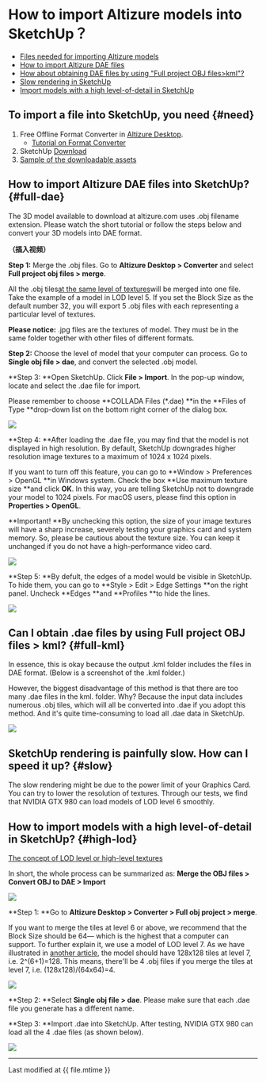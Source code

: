 # How to import Altizure models into SketchUp？

* [Files needed for importing Altizure models](#need)
* [How to import Altizure DAE files](#full-dae)
* [How about obtaining DAE files by using "Full project OBJ files&gt;kml"?](#full-kml)
* [Slow rendering in SketchUp](#slow)
* [Import models with a high level-of-detail in SketchUp](#high-lod)

## To import a file into SketchUp, you need {#need}

1. Free Offline Format Converter in [Altizure Desktop](https://www.altizure.com/desktop). 
   * [Tutorial on Format Converter](https://kitty_ji.gitbooks.io/eng-altizure-reconstruction-guide/content/offline-format-converter.html)
2. SketchUp [Download](https://www.sketchup.com/)
3. [Sample of the downloadable assets](https://kitty_ji.gitbooks.io/eng-altizure-reconstruction-guide/content/downloadable-assets.html#sample)

## How to import Altizure DAE files into SketchUp? {#full-dae}

The 3D model available to download at altizure.com uses .obj filename extension. Please watch the short tutorial or follow the steps below and convert your 3D models into DAE format.

**（插入视频）**

**Step 1:** Merge the .obj files. Go to **Altizure Desktop &gt; Converter** and select **Full project obj files &gt; merge**.

All the .obj tiles[at the same level of textures](https://site.altizure.com/support/articles/download_assets?lang=en)will be merged into one file. Take the example of a model in LOD level 5. If you set the Block Size as the default number 32, you will export 5 .obj files with each representing a particular level of textures.

**Please notice:** .jpg files are the textures of model. They must be in the same folder together with other files of different formats.

**Step 2:** Choose the level of model that your computer can process. Go to **Single obj file &gt; dae**, and convert the selected .obj model.

**Step 3: **Open SketchUp. Click **File &gt; Import**. In the pop-up window, locate and select the .dae file for import.

Please remember to choose **COLLADA Files \(\*.dae\) **in the **Files of Type **drop-down list on the bottom right corner of the dialog box.

![](../assets/sketchup-Import.png)

**Step 4: **After loading the .dae file, you may find that the model is not displayed in high resolution. By default, SketchUp downgrades higher resolution image textures to a maximum of 1024 x 1024 pixels.

If you want to turn off this feature, you can go to **Window &gt; Preferences &gt; OpenGL **in Windows system. Check the box **Use maximum texture size **and click **OK**. In this way, you are telling SketchUp not to downgrade your model to 1024 pixels. For macOS users, please find this option in **Properties &gt; OpenGL**.

**Important! **By unchecking this option, the size of your image textures will have a sharp increase, severely testing your graphics card and system memory. So, please be cautious about the texture size. You can keep it unchanged if you do not have a high-performance video card.

![](../assets/sketchup-Use-Max-Tex-Size.png)

**Step 5: **By defult, the edges of a model would be visible in SketchUp. To hide them, you can go to **Style &gt; Edit &gt; Edge Settings **on the right panel. Uncheck **Edges **and **Profiles **to hide the lines.

![](../assets/sketchup-withEdgeSetting.png)

## Can I obtain .dae files by using Full project OBJ files &gt; kml? {#full-kml}

In essence, this is okay because the output .kml folder includes the files in DAE format. \(Below is a screenshot of the .kml folder.\)

However, the biggest disadvantage of this method is that there are too many .dae files in the kml. folder. Why? Because the input data includes numerous .obj tiles, which will all be converted into .dae if you adopt this method. And it's quite time-consuming to load all .dae data in SketchUp.

![](../assets/sketchup-kml-folder-small.png)

## SketchUp rendering is painfully slow. How can I speed it up? {#slow}

The slow rendering might be due to the power limit of your Graphics Card. You can try to lower the resolution of textures. Through our tests, we find that NVIDIA GTX 980 can load models of LOD level 6 smoothly.

## How to import models with a high level-of-detail in SketchUp? {#high-lod}

[The concept of LOD level or high-level textures](https://site.altizure.com/support/articles/download_assets#there)

In short, the whole process can be summarized as: **Merge the OBJ files &gt; Convert OBJ to DAE &gt; Import**

![](../assets/sketchup-7-Levels.png)

**Step 1: **Go to **Altizure Desktop &gt; Converter &gt; Full obj project &gt; merge**.

If you want to merge the tiles at level 6 or above, we recommend that the Block Size should be 64— which is the highest that a computer can support. To further explain it, we use a model of LOD level 7. As we have illustrated in [another article](https://site.altizure.com/support/articles/format_conversion#biggest), the model should have 128x128 tiles at level 7, i.e. 2^\(6+1\)=128. This means, there'll be 4 .obj files if you merge the tiles at level 7, i.e. \(128x128\)/\(64x64\)=4.

![](../assets/sketchup-64Merge-L7-long.png)

**Step 2: **Select **Single obj file &gt; dae**. Please make sure that each .dae file you generate has a different name.

**Step 3: **Import .dae into SketchUp. After testing, NVIDIA GTX 980 can load all the 4 .dae files \(as shown below\).

![](../assets/sketchup-4DAE.png)

---

Last modified at {{ file.mtime }}